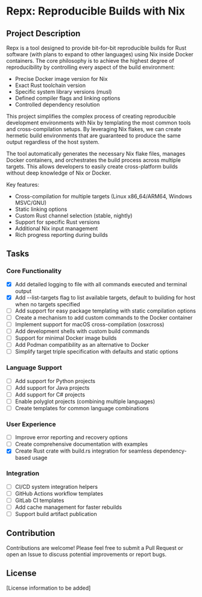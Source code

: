 # Repx: Reproducible Builds with Nix

## Project Description

Repx is a tool designed to provide bit-for-bit reproducible builds for Rust software (with plans to expand to other languages) using Nix inside Docker containers. The core philosophy is to achieve the highest degree of reproducibility by controlling every aspect of the build environment:

- Precise Docker image version for Nix
- Exact Rust toolchain version
- Specific system library versions (musl)
- Defined compiler flags and linking options
- Controlled dependency resolution

This project simplifies the complex process of creating reproducible development environments with Nix by templating the most common tools and cross-compilation setups. By leveraging Nix flakes, we can create hermetic build environments that are guaranteed to produce the same output regardless of the host system.

The tool automatically generates the necessary Nix flake files, manages Docker containers, and orchestrates the build process across multiple targets. This allows developers to easily create cross-platform builds without deep knowledge of Nix or Docker.

Key features:
- Cross-compilation for multiple targets (Linux x86_64/ARM64, Windows MSVC/GNU)
- Static linking options
- Custom Rust channel selection (stable, nightly)
- Support for specific Rust versions
- Additional Nix input management
- Rich progress reporting during builds

## Tasks

### Core Functionality
- [x] Add detailed logging to file with all commands executed and terminal output
- [x] Add --list-targets flag to list available targets, default to building for host when no targets specified
- [ ] Add support for easy package templating with static compilation options
- [ ] Create a mechanism to add custom commands to the Docker container
- [ ] Implement support for macOS cross-compilation (osxcross)
- [ ] Add development shells with custom build commands
- [ ] Support for minimal Docker image builds
- [ ] Add Podman compatibility as an alternative to Docker
- [ ] Simplify target triple specification with defaults and static options

### Language Support
- [ ] Add support for Python projects
- [ ] Add support for Java projects
- [ ] Add support for C# projects
- [ ] Enable polyglot projects (combining multiple languages)
- [ ] Create templates for common language combinations

### User Experience
- [ ] Improve error reporting and recovery options
- [ ] Create comprehensive documentation with examples
- [x] Create Rust crate with build.rs integration for seamless dependency-based usage

### Integration
- [ ] CI/CD system integration helpers
- [ ] GitHub Actions workflow templates
- [ ] GitLab CI templates
- [ ] Add cache management for faster rebuilds
- [ ] Support build artifact publication

## Contribution

Contributions are welcome! Please feel free to submit a Pull Request or open an Issue to discuss potential improvements or report bugs.

## License

[License information to be added]